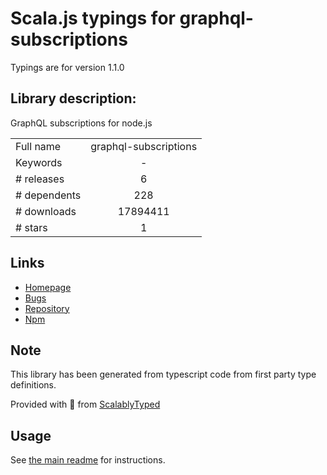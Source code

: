 
# Scala.js typings for graphql-subscriptions

Typings are for version 1.1.0

## Library description:
GraphQL subscriptions for node.js

|                    |                 |
| ------------------ | :-------------: |
| Full name          | graphql-subscriptions |
| Keywords           | - |
| # releases         | 6 |
| # dependents       | 228 |
| # downloads        | 17894411 |
| # stars            | 1 |

## Links
- [Homepage](https://github.com/apollostack/graphql-subscriptions#readme)
- [Bugs](https://github.com/apollostack/graphql-subscriptions/issues)
- [Repository](https://github.com/apollostack/graphql-subscriptions)
- [Npm](https://www.npmjs.com/package/graphql-subscriptions)
    


## Note
This library has been generated from typescript code from first party type definitions.

Provided with :purple_heart: from [ScalablyTyped](https://github.com/oyvindberg/ScalablyTyped)

## Usage
See [the main readme](../../readme.md) for instructions.


